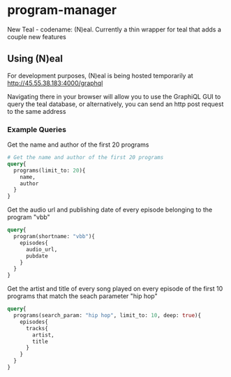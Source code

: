 # program-manager
New Teal - codename: (N)eal. 
Currently a thin wrapper for teal that adds a couple new features

## Using (N)eal
For development purposes, (N)eal is being hosted temporarily at http://45.55.38.183:4000/graphql

Navigating there in your browser will allow you to use the GraphiQL GUI to query the teal database, or alternatively,
you can send an http post request to the same address

### Example Queries

Get the name and author of the first 20 programs
```graphql
# Get the name and author of the first 20 programs
query{
  programs(limit_to: 20){
    name,
    author
  }
}
```
Get the audio url and publishing date of every episode belonging to the program "vbb"
```graphql
query{
  program(shortname: "vbb"){
    episodes{
      audio_url,
      pubdate
    }
  }
}
```
Get the artist and title of every song played on every episode of the first 10 programs
that match the seach parameter "hip hop"
```graphql
query{
  programs(search_param: "hip hop", limit_to: 10, deep: true){
    episodes{
      tracks{
        artist,
        title
      }
    }
  }
}
```
